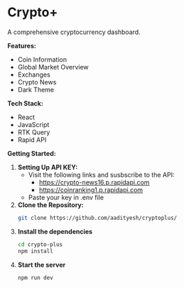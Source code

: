 # Crypto+
A comprehensive cryptocurrency dashboard.

**Features:**
* Coin Information
* Global Market Overview
* Exchanges
* Crypto News
* Dark Theme

**Tech Stack:**
* React
* JavaScript
* RTK Query
* Rapid API

**Getting Started:**
1. **Setting Up API KEY:**
     * Visit the following links and susbscribe to the API:
        * https://crypto-news16.p.rapidapi.com
        * https://coinranking1.p.rapidapi.com
     * Paste your key in .env file
2. **Clone the Repository:**
   ```bash
   git clone https://github.com/aadityesh/cryptoplus/
3. **Install the dependencies**
   ```bash
   cd crypto-plus
   npm install
4. **Start the server**
   ```bash
   npm run dev
  
